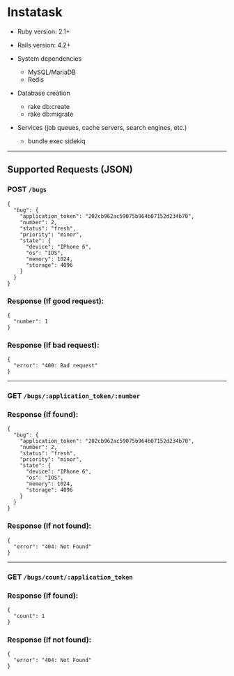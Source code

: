# Instatask

- Ruby version: 2.1+

- Rails version: 4.2+

- System dependencies
  - MySQL/MariaDB
  - Redis

- Database creation
  - rake db:create
  - rake db:migrate

- Services (job queues, cache servers, search engines, etc.)
  - bundle exec sidekiq

---

## Supported Requests (JSON)

### POST `/bugs`

```
{
  "bug": {
    "application_token": "202cb962ac59075b964b07152d234b70",
    "number": 2,
    "status": "fresh",
    "priority": "minor",
    "state": {
      "device": "IPhone 6",
      "os": "IOS",
      "memory": 1024,
      "storage": 4096
    }
  }
}
```

### Response (If good request):

```
{
  "number": 1
}
```

### Response (If bad request):

```
{
  "error": "400: Bad request"
}
```

---

### GET `/bugs/:application_token/:number`

### Response (If found):

```
{
  "bug": {
    "application_token": "202cb962ac59075b964b07152d234b70",
    "number": 2,
    "status": "fresh",
    "priority": "minor",
    "state": {
      "device": "IPhone 6",
      "os": "IOS",
      "memory": 1024,
      "storage": 4096
    }
  }
}
```

### Response (If not found):

```
{
  "error": "404: Not Found"
}
```

---

### GET `/bugs/count/:application_token`

### Response (If found):

```
{
  "count": 1
}
```

### Response (If not found):

```
{
  "error": "404: Not Found"
}
```